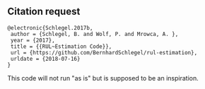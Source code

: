 ## Citation request

    @electronic{Schlegel.2017b,
     author = {Schlegel, B. and Wolf, P. and Mrowca, A. },
     year = {2017},
     title = {{RUL~Estimation Code}},
     url = {https://github.com/BernhardSchlegel/rul-estimation},
     urldate = {2018-07-16}
    }

This code will not run "as is" but is supposed to be an inspiration.
